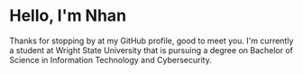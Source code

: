# Hello, I'm Nhan

Thanks for stopping by at my GitHub profile, good to meet you. I'm currently a student at Wright State University that is pursuing a degree on Bachelor of Science in Information Technology and Cybersecurity.
